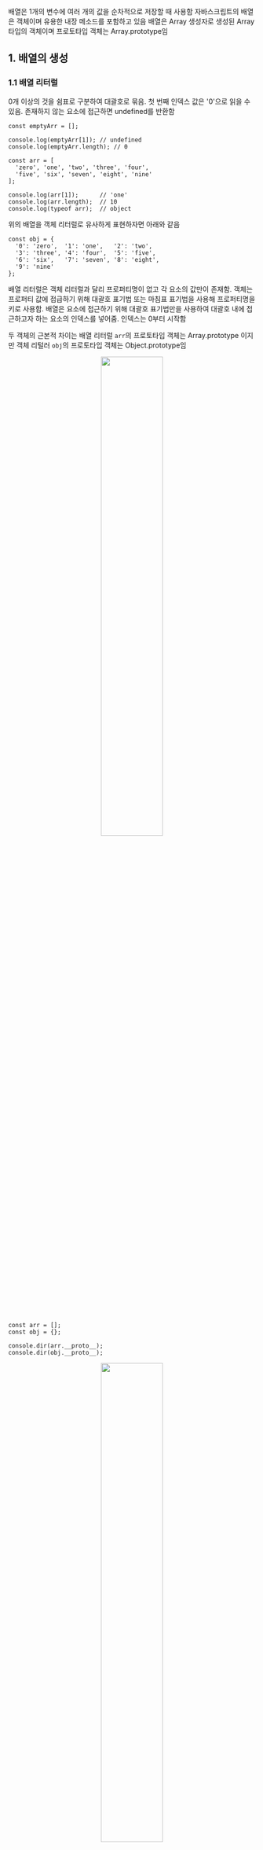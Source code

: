 배열은 1개의 변수에 여러 개의 값을 순차적으로 저장할 때 사용함
자바스크립트의 배열은 객체이며 유용한 내장 메소드를 포함하고 있음
배열은 Array 생성자로 생성된 Array 타입의 객체이며 프로토타입 객체는 Array.prototype임

## 1. 배열의 생성

### 1.1 배열 리터럴

0개 이상의 것을 쉼표로 구분하여 대괄호로 묶음. 첫 번째 인덱스 값은 '0'으로 읽을 수 있음. 존재하지 않는 요소에 접근하면 undefined를 반환함

```
const emptyArr = [];

console.log(emptyArr[1]); // undefined
console.log(emptyArr.length); // 0

const arr = [
  'zero', 'one', 'two', 'three', 'four',
  'five', 'six', 'seven', 'eight', 'nine'
];

console.log(arr[1]);      // 'one'
console.log(arr.length);  // 10
console.log(typeof arr);  // object
```

위의 배열을 객체 리터럴로 유사하게 표현하자면 아래와 같음

```
const obj = {
  '0': 'zero',  '1': 'one',   '2': 'two',
  '3': 'three', '4': 'four',  '5': 'five',
  '6': 'six',   '7': 'seven', '8': 'eight',
  '9': 'nine'
};
```

배열 리터럴은 객체 리터럴과 달리 프로퍼티명이 없고 각 요소의 값만이 존재함. 객체는 프로퍼티 값에 접급하기 위해 대괄호 표기법 또는 마침표 표기법을 사용해 프로퍼티명을 키로 사용함. 배열은 요소에 접근하기 위해 대괄호 표기법만을 사용하여 대괄호 내에 접근하고자 하는 요소의 인덱스를 넣어줌. 인덱스는 0부터 시작함

두 객체의 근본적 차이는 배열 리터럴 `arr`의 프로토타입 객체는 Array.prototype 이지만 객체 리털러 `obj`의 프로토타입 객체는 Object.prototype임

<div align="center">
<img src="https://poiemaweb.com/img/object_array_prototype.png" width="50%" height="50%">
</div>

```
const arr = [];
const obj = {};

console.dir(arr.__proto__);
console.dir(obj.__proto__);
```

<div align="center">
<img src="https://poiemaweb.com/img/object_array_prototype2.png" width="50%" height="50%">
</div>

대부분의 프로그래밍 언어에서 배열의 요소들은 모두 같은 데이터 타입이어야 하지만, 자바스크립트 배열은 어떤 데이터 조합이라도 포함할 수 있음

```
const misc = [
  'string',
  10,
  true,
  null,
  undefined,
  NaN,
  Infinity,
  ['nested array'],
  { object: true },
  function () {}
];

console.log(misc.length); // 10
```

### 1.2 Array() 생성자 함수

배열은 일반적으로 배열 리터럴 방식으로 생성하지만 배열 리터럴 방식도 결국 내장 함수 Array() 생성자 함수로 배열을 생성하는 것을 단순화 시킨 것임.
Array() 생성자 함수는 매개변수의 갯수에 따라 다르게 동작함
**매개변수가 1개이고 숫자인 경우 매개변수로 전달된 숫자를 length 값으로 가지는 빈 배열을 생성**함

```
const arr = new Array(3)

console.log(arr) // (3) [비어 있음 × 3] // 빈 값으로 채워진 길이가 3인 배열
```

그 외의 경우 매개변수로 전달된 값들을 요소로 가지는 배열을 생성함

```
const arr = new Array(1, 2, 3);
console.log(arr); // [1, 2, 3]
```

## 2. 배열 요소의 추가와 삭제

### 2.1 배열 요소의 추가

객체가 동적으로 프로퍼티를 추가할 수 있는 것처럼 배열도 동적 요솔르 추가할 수 있음. 이때 순서에 맞게 값을 할당할 필요는 없고 인덱스를 사용해 필요한 위치에 값을 할당함. 배열의 길이는 마지막 인덱스를 기준으로 산정됨

```
const arr = [];
console.log(arr[0]); // undefined

arr[1] = 8;
arr[3] = 10;

console.log(arr) // (4) [비어 있음, 8, 비어 있음, 10]
console.log(arr.length) // 4
```

값이 할당되지 않은 인덱스 위치의 요소는 생성되지 않는다는 것에 주의하자. 단 존재하지 않는 요소를 참조하면 undefined가 반환됨

```
// 값이 할당되지 않은 인덱스 위치의 요소는 생성되지 않음.
console.log(Object.keys(arr)); // [ '1', '3' ]

// arr[0]이 undefined를 반환한 이유는 존재하지 않는 프로퍼티에 접근했을 때 undefined를 반환하는 것과 같은 이치임
console.log(arr[0]); // undefined
```

### 2.2 배열 요소의 삭제

배열은 객체이기 때문에 배열의 요소를 삭제하기 위해 `delete` 연산자를 사용할 수 있음. 이때 length에는 변함없음. 해당 요소를 완전히 삭제해 length에도 반영되게 하려면 Array.prptotype.splice 메소드를 사용함

```
const numbersArr = ['zero', 'one', 'two', 'three'];

// 요소의 값만 삭제된다
delete numbersArr[2]; // (4) ["zero", "one", empty, "three"]
console.log(numbersArr); // (4) ["zero", "one", empty, "three"]
console.log(numbersArr.length) // 4

// 요소 값만이 아니라 요소를 완전히 삭제함
// splice(시작 인덱스, 삭제할 요소수)
numbersArr.splice(2, 1); // (3) ["zero", "one", "three"]
console.log(numbersArr); // (3) ["zero", "one", "three"]
console.log(numbersArr.length) // 3
```

## 3. 배열의 순회

객체의 프로퍼티를 순회할 때 for...in 문을 사용함. 배열 역시 객체이므로 for...in문을 사용할 수 있음. 그러나 배열은 객체이기 때문에 프로퍼티를 가질 수 있음.
for...in문을 사용하면 배열 요소 뿐만 아니라 불필요한 프로퍼티까지 출력될 수 있고 요소들의 순서를 보장하지 않으므로 배열을 순회하는데 적합하지 않음
따라서 배열의 순회에는 forEach메소드, for문, for...of문을 사용하는 것이 좋음

```
const arr = [0, 1, 2, 3];
arr.foo = 10;

for (const key in arr) {
  console.log('key: ' + key, 'value: ' + arr[key]);
}
// key: 0 value: 0
// key: 1 value: 1
// key: 2 value: 2
// key: 3 value: 3
// key: foo value: 10 => 불필요한 프로퍼티까지 출력

arr.forEach((item, index) => console.log(index, item));
  // 0, 0
  // 1, 1
  // 2, 2
  // 3, 3

for (let i = 0; i < arr.length; i++) {
  console.log(i, arr[i]);

  // 0, 0
  // 1, 1
  // 2, 2
  // 3, 3
}

for (const item of arr) {
  console.log(item);
}
  // 0
  // 1
  // 2
  // 3

```

## 4. Array Property

### 4.1 Array.length

length 프로퍼티는 요소의 개수(배열의 길이)를 나타냄. 배열 인덱스는 32bit 양의 정수로 처리됨. 따라서 length 프로퍼티 값은 양의 정수이며 2<sup>32</sup> - 1 (4,294,967,296 - 1) 미만임

```
const arr = [1, 2, 3, 4, 5];
console.log(arr.length); // 5

arr[4294967294] = 100;
console.log(arr.length); // 4294967295
console.log(arr); // (4294967295) [1, 2, 3, 4, 5, empty × 4294967289, 100]

arr[4294967295] = 1000;
console.log(arr.length); // 4294967295
console.log(arr); // (4294967295) [1, 2, 3, 4, 5, empty × 4294967289, 100, 4294967295: 1000]
```

주의 해야할 것은 배열 요소의 개수와 length 프로퍼티 값이 반드시 일치하지 않는다는 점임

> 배열 요소의 개수와 length 프로퍼티의 값이 일치하지 않는 배열을 희소 배열(sparse array)이라 함. 희소 배열은 배열의 요소가 연속적이지 않은 배열을 의미함. 희소 배열이 아닌 일반 배열은 배열의 요소 개수와 length 프로퍼티의 값이 언제나 일치하지만 희소 배열은 배열의 요소 개수보다 length 프로퍼티의 값이 언제나 큼. 희소 배열은 일반 배열보다 느리며 메모리를 낭비함.

현재 length 프로퍼티 값보다 더 큰 인덱스로 요소를 추가하면 새로운 요소를 추가할 수 있도록 자동으로 length 프로퍼티의 값이 늘어남. length 프로퍼티의 값은 가장 큰 인덱스에 1을 더한 것과 같음

```
const arr = [];
console.log(arr.length); // 0

arr[1000] = true;

console.log(arr);        // (1001) [empty × 1000, true]
console.log(arr.length); // 1001
console.log(arr[0]);     // undefined
```

length 프로퍼티의 값은 명시적으로 변경할 수 있음. 만약 length 프로퍼티 값을 현재보다 작게 변경하면 변경된 length 프로퍼티의 값보다 크거나 같은 인덱스에 해당하는 요소는 모두 삭제됨

```
const arr = [ 1, 2, 3, 4, 5 ];

// 배열 길이의 명시적 변경
arr.length = 3;
console.log(arr); // (3) [1, 2, 3]
```

## 5. Array Method

- ✏️가 붙은 메소드는 `this`(원본 배열)를 변경함
- 🔒가 붙은 메소드는 `this`(원본 배열)를 변경하지 않음

### 5.1 Array.isArray(arg:any): boolean

정적 메소드 Array.isArray는 주어진 인수가 배열이면 true, 아니면 false를 반환함

```
// true
Array.isArray([]);
Array.isArray([1, 2]);
Array.isArray(new Array());

// false
Array.isArray();
Array.isArray({});
Array.isArray(null);
Array.isArray(undefined);
Array.isArray(1);
Array.isArray('Array');
Array.isArray(true);
Array.isArray(false);
```

### 5.2 Array.from

ES6에서 새롭게 도입된 Array.from 메소드는 유사 배열 객체 또는 이터러블 객체를 변환하여 새로운 배열을 생성함

```
// 문자열은 이터러블임
const arr1 = Array.from('Hello');
console.log(arr1); // [ 'H', 'e', 'l', 'l', 'o' ]

// 유사 배열 객체를 새로운 배열을 변환하여 반환함
const arr2 = Array.from({ length: 2, 0: 'a', 1: 'b' });
console.log(arr2); // [ 'a', 'b' ]

// Array.from의 두번째 매개변수에게 배열의 모든 요소에 대해 호출할 함수를 전달할 수 있음
// 이 함수는 첫번째 매개변수에게 전달된 인수로 생성된 배열의 모든 요소를 인수로 전달받아 호출됨
const arr3 = Array.from({ length: 5 }, function (v, i) { return i; });
console.log(arr3); // [ 0, 1, 2, 3, 4 ]
```

### 5.3 Array.of

ES6에서 새롭게 도입된 Array.of 메소드는 전달된 인수를 요소로 갖는 배열을 생성함
Array.of는 Array 생성자 함수와 다르게 전달된 인수가 1개이고 숫자이더라도 인수를 요소로 갖는 배열을 생성함

```
// 전달된 인수가 1개이고 숫자이더라도 인수를 요소로 갖는 배열을 생성함
const arr1 = Array.of(1);
console.log(arr1); // [1]

const arr2 = Array.of(1, 2, 3);
console.log(arr2); // [1, 2, 3]

const arr3 = Array.of('string');
console.log(arr3); // ['string']
```

### Array.prototype.indexOf(searchElement: T, fromIndex?: number): number 🔒(`this`(원본 배열)를 변경하지 않음)

원본 배열에서 인수로 전달된 요소를 검색하여 인덱스를 반환함

- 중복되는 요소가 있는 경우, 첫 번째 인덱스를 반환함
- 해당하는 요소가 없는 경우, -1을 반환함

```
const arr = [1, 2, 2, 3];

// 배열 arr에서 요소 2를 검색하여 첫번째 인덱스를 반환
arr.indexOf(2);    // -> 1
// 배열 arr에서 요소 4가 없으므로 -1을 반환
arr.indexOf(4);    // -1
// 두번째 인수는 검색을 시작할 인덱스임. 두번째 인수를 생략하면 처음부터 검색함
arr.indexOf(2, 2); // 2
```

indexOf 메소드는 배열에 요소가 존재하는지 여부를 확인할 때 유용함

```
const foods = ['apple', 'banana', 'orange'];

// foods 배열에 'orange' 요소가 존재하는지 확인
if (foods.indexOf('orange') === -1) {
  // foods 배열에 'orange' 요소가 존재하지 않으면 'orange' 요소를 추가
  foods.push('orange');
}

console.log(foods); // ["apple", "banana", "orange"]
```

ES7에서 새롭게 도입된 Array.prototype.includes 메소드를 사용하면 보다 가독성이 좋음

```
const foods = ['apple', 'banana'];

// ES7: Array.prototype.includes
// foods 배열에 'orange' 요소가 존재하는지 확인
if (!foods.includes('orange')) {
  // foods 배열에 'orange' 요소가 존재하지 않으면 'orange' 요소를 추가
  foods.push('orange');
}

console.log(foods); // ["apple", "banana", "orange"]
```

### 5.5 Array.prototype.concat(…items: Array<T[] | T>): T[] 🔒(`this`(원본 배열)를 변경하지 않음)

인수로 전달된 값들(배열 또는 값)을 원본 배열의 마지막 요소로 추가한 새로운 배열을 반환함. 인수로 전달한 값이 배열인 경우, 배열을 해체하여 새로운 배열의 요소로 추가함.
**원본 배열은 변경되지 않음**

```
const arr1 = [1, 2];
const arr2 = [3, 4];

// 배열 arr2를 원본 배열 arr1의 마지막 요소로 추가한 새로운 배열을 반환
// 인수로 전달한 값이 배열인 경우, 배열을 해체하여 새로운 배열의 요소로 추가함
let result = arr1.concat(arr2);
console.log(result); // [1, 2, 3, 4]

// 숫자를 원본 배열 arr1의 마지막 요소로 추가한 새로운 배열을 반환
result = arr1.concat(3);
console.log(result); // ["1, 2, 3]

//  배열 arr2와 숫자를 원본 배열 arr1의 마지막 요소로 추가한 새로운 배열을 반환
result = arr1.concat(arr2, 5);
console.log(result); // [1, 2, 3, 4, 5]

// 원본 배열은 변경되지 않음
console.log(arr1); // [1, 2]
```

### 5.6 Array.prototype.join(separator?: string): string 🔒(`this`(원본 배열)를 변경하지 않음)

원본 배열의 모든 요소를 문자열로 변환한 후, 인수로 전달받은 값, 즉 구분자(separator)로 연결한 문자열을 반환함. 구분자는 생략가능하며 기본 구분자는 `,`임

```
const arr = [1, 2, 3, 4];

// 기본 구분자는 ','임
// 원본 배열 arr의 모든 요소를 문자열로 변환한 후, 기본 구분자 ','로 연결한 문자열을 반환
let result = arr.join();
console.log(result); // '1,2,3,4';

// 원본 배열 arr의 모든 요소를 문자열로 변환한 후, 빈문자열로 연결한 문자열을 반환
result = arr.join('');
console.log(result); // '1234'

// 원본 배열 arr의 모든 요소를 문자열로 변환한 후, 구분자 ':'로 연결한 문자열을 반환
result = arr.join(':');
console.log(result); // '1:2:3:4'
```

### 5.7 Array.prototype.push(…items: T[]): number ✏️ (`this`(원본 배열)를 변경함)

인수로 전달받은 모든 값을 원본 배열의 마지막에 요소로 추가하고 변경된 length 값을 반환함 push 메소드는 원본 배열을 직접 변경함

```
const arr = [1, 2];

// 인수로 전달받은 모든 값을 원본 배열의 마지막에 요소로 추가하고 변경된 length 값을 반환함
let result = arr.push(3, 4);
console.log(result); // 4

// push 메소드는 원본 배열을 직접 변경함.
console.log(arr); // [1, 2, 3, 4]
```

push 메소드와 concat 메소드는 유사하게 동작하지만 미묘한 차이가 있음

- push 메소드는 원본 배열을 직접 변경하지만 concat 메소드는 원본 배열을 변경하지 않고 새로운 배열을 반환함

```
const arr1 = [1, 2];
// push 메소드는 원본 배열을 직접 변경함
arr1.push(3, 4);
console.log(arr1); // [1, 2, 3, 4]

const arr2 = [1, 2];
// concat 메소드는 원본 배열을 변경하지 않고 새로운 배열을 반환함
const result = arr2.concat(3, 4);
console.log(result); // [1, 2, 3, 4]
console.log(arr2) // [1,2]
```

인수로 전달받은 값이 배열인 경우, push 메소드는 배열을 그대로 원본 배열의 마지막 요소로 추가하지만 concat 메소드는 배열을 해체하여 새로운 배열의 마지막 요소로 추가함

```
const arr1 = [1, 2];
// 인수로 전달받은 배열을 그대로 원본 배열의 마지막 요소로 추가함
arr1.push([3, 4]);
console.log(arr1); // [1, 2, [3, 4]]

const arr2 = [1, 2];
// 인수로 전달받은 배열을 해체하여 새로운 배열의 마지막 요소로 추가한다
const result = arr2.concat([3, 4]);
console.log(result); // [1, 2, 3, 4]
```

push 메소드는 성능면에서 좋지 않음. push 메소드는 배열의 마지막에 요소를 추가하므로 length 프로퍼티를 사용하여 직접 요소를 추가할 수도 있음. 이 방법이 push 메소드보다 빠름

```
const arr = [1, 2];

// arr.push(3)와 동일한 처리를 한다. 이 방법이 push 메소드보다 빠름
arr[arr.length] = 5;

console.log(arr) // [1,2,5]
```

push 메소드는 원본 배열을 직접 변경하는 부수 효과가 있음. 따라서 push 메소드보다는 ES6의 스프레드 문법을 사용하는 편이 좋음. 스프레드 문법은 나중에 정리 예정

```
const arr = [1, 2];

// ES6 spread 문법
const newArr = [...arr, 5];
// arr.push(5);

console.log(newArr); // [1, 2, 5]
```

### 5.8 Array.prototype.pop(): T | undefined ✏️ (`this`(원본 배열)를 변경함)

원본 배열에서 마지막 요소를 제거하고 제거한 요소를 반환함. 원본 배열이 빈 배열이면 undefined를 반환함. pop 매소드는 원본 배열을 직접 변경함

```
const arr = [1, 2];

// 원본 배열에서 마지막 요소를 제거하고 제거한 요소를 반환함
let result = arr.pop();
console.log(result); // 2

// pop 메소드는 원본 배열을 직접 변경함
console.log(arr); // [1]
```

pop 메소드와 push 메소드를 사용하면 스택을 쉽게 구현할 수 있음
stack 은 데이터를 마지막에 밀어 넣고, 마지막에 밀어 넣은 데이터를 먼저 꺼내는 후입선출(LIFO) 방식의 자료 구조임. 스택은 언제나 가장 마지막에 밀어 넣은 최신 데이터를 취득함. 스택에 데이터를 일어 넣는 것을 push라 하고 스택에서 데이터를 꺼내 스는 것을 pop이라 함

```
// 스택 자료 구조를 구현하기 위한 배열
const stack = [];

// 스택의 가장 마지막에 데이터를 밀어 넣음
stack.push(1);
console.log(stack); // [1]

// 스택의 가장 마지막에 데이터를 밀어 넣음
stack.push(2);
console.log(stack); // [1, 2]

// 스택의 가장 마지막 데이터, 즉 가장 나중에 밀어 넣은 최신 데이터를 꺼냄
let value = stack.pop();
console.log(value, stack); // 2 [1]

// 스택의 가장 마지막 데이터, 즉 가장 나중에 밀어 넣은 최신 데이터를 꺼냄
value = stack.pop();
console.log(value, stack); // 1 []
```

### 5.9 Array.prototype.reverse(): this ✏️ (`this`(원본 배열)를 변경함)

배열 요소의 순서를 반대로 변경함. 이때 원본 배열이 변경됨. 반환값은 변경된 배열임

```
const a = ['a', 'b', 'c'];
const b = a.reverse();

// 원본 배열이 변경됨
console.log(a); // [ 'c', 'b', 'a' ]
console.log(b); // [ 'c', 'b', 'a' ]
```

### 5.10 Array.prototype.shift(): T | undefined ✏️ (`this`(원본 배열)를 변경함)

배열에서 첫 요소를 제거하고 제거한 요소를 반환함. 만약 빈 배열일 경우 undefined를 반환함. shift 메소드는 대상 배열 자체를 변경함

```
const a = ['a', 'b', 'c'];
const c = a.shift();

// 원본 배열이 변경됨
console.log(a); // a -> [ 'b', 'c' ]
console.log(c); // c -> 'a'
```

shift는 push와 함께 배열을 큐(FIFO: first in first out)처럼 동작하게 함

```
const arr = [];

arr.push(1); // [1]
arr.push(2); // [1, 2]
arr.push(3); // [1, 2, 3]

arr.shift(); // [2, 3]
arr.shift(); // [3]
arr.shift(); // []
```

Array.prototype.pop()은 마지막 요소를 제거하고 제거한 요소를 반환함

```
const a = ['a', 'b', 'c'];
const c = a.pop();

// 원본 배열이 변경됨
console.log(a); // a -> ['a', 'b']
console.log(c); // c -> 'c'
```

<div align="center">
<img src="https://poiemaweb.com/img/array-method.png" width="50%" height="50%">
</div>

### 5.11 Array.prototype.slice(start=0, end=this.length): T[] 🔒(`this`(원본 배열)를 변경하지 않음)

인자로 지정된 배열의 부분을 복사하여 반환함. 원본 배열은 변경되지 않음
첫 번째 매개변수 start에 해당하는 인덱스를 갖는 요소부터 매개변수 end에 해당하는 인덱스를 가진 요소 전까지 복사됨

- 매개변수

> **start** : 복사를 시작할 인덱스. 음수인 경우 배열의 끝에서의 인덱스를 나타냄. 예를 들어 slice(-2)는 배열의 마지막 2개의 요소를 반환함

> **end** : 옵션이며 기본값은 length 값임

```
const items = ['a', 'b', 'c'];

// items[0]부터 items[1] 이전(items[1] 미포함)까지 반환
let res = items.slice(0, 1);
console.log(res);  // [ 'a' ]

// items[1]부터 items[2] 이전(items[2] 미포함)까지 반환
res = items.slice(1, 2);
console.log(res);  // [ 'b' ]

// items[1]부터 이후의 모든 요소 반환
res = items.slice(1);
console.log(res);  // [ 'b', 'c' ]

// 인자가 음수인 경우 배열의 끝에서 요소를 반환
res = items.slice(-1);
console.log(res);  // [ 'c' ]

res = items.slice(-2);
console.log(res);  // [ 'b', 'c' ]

// 모든 요소를 반환 (= 복사본(shallow copy) 생성)
res = items.slice();
console.log(res);  // [ 'a', 'b', 'c' ]

// 원본은 변경되지 않음
console.log(items); // [ 'a', 'b', 'c' ]
```

<div align="center">
<img src="https://poiemaweb.com/img/slice.png" width="50%" height="50%">
</div>

slice 메소드를 인자에 전달하지 않으면 원본 배열의 복사본을 생성해 반환함

```
const arr = [1, 2, 3];

// 원본 배열 arr의 새로운 복사본을 생성함
const copy = arr.slice();
console.log(copy) // [1, 2, 3]
console.log(copy === arr); // false
```

이때 원본 배열의 각 요소를 얕은 복사하여 새로운 복사본을 생성함

```
const todos = [
  { id: 1, content: 'HTML', completed: false },
  { id: 2, content: 'CSS', completed: true },
  { id: 3, content: 'Javascript', completed: false }
];

// shallow copy
const _todos = todos.slice();
// const _todos = [...todos];
console.log(_todos === todos); // false

// 배열의 요소는 같음. 즉, 얕은 복사됨
console.log(_todos[0] === todos[0]); // true
```

> Spread 문법과 Object.assign는 원본을 shallow copy함. Deep copy를 위해서는 lodash의 deepClone을 사용하는 것을 추천함

이를 이용하여 arguments, HTMLCollection, NodeList와 같은 유사 배열 객체(Array-like Object)를 배열로 변환할 수 있음

```
function sum() {
  // 유사 배열 객체 => Array
  const arr = Array.prototype.slice.call(arguments);
  console.log(arr); // [1, 2, 3]

  return arr.reduce(function (pre, cur) {
    return pre + cur;
  });
}

console.log(sum(1, 2, 3));
```

### 5.12 Array.prototype.splice(start: number, deleteCount=this.length-start, …items: T[]): T[] ✏️ (`this`(원본 배열)를 변경함)

기존의 배열의 요소를 제거하고 그 위치에 새로운 요소를 추가함. 배열 중간에 새로운 요소를 추가할 때도 사용됨

- 매개변수

> **start** : 배열에서의 시작위치. start만을 지정하면 배열의 start 요소부터 모든 요소를 제거함

> **deleteCount** : 시작 위치부터 제거할 요소의 수임. deleteCount가 0인 경우 아무런 요소도 제거되지 않음(옵션)

> **items** : 삭제한 위치에 추가될 요소들. 만약 아무런 요소도 지정하지 않을 경우 삭제만 함(옵션)

- 반환값 삭제한 요소들을 가진 배열
  이 메소드의 가장 일반적인 사용은 배열에서 요소를 삭제할 때임

```
const items1 = [1, 2, 3, 4];

// items[1]부터 2개의 요소를 제거하고 제거된 요소를 배열로 반환
const res1 = items1.splice(1, 2);

// 원본 배열이 변경됨
console.log(items1); // [ 1, 4 ]
// 제거한 요소가 배열로 반환됨
console.log(res1);   // [ 2, 3 ]

const items2 = [1, 2, 3, 4];

// items[1]부터 모든 요소를 제거하고 제거된 요소를 배열로 반환
const res2 = items2.splice(1);

// 원본 배열이 변경됨
console.log(items2); // [ 1 ]
// 제거한 요소가 배열로 반환됨
console.log(res2);   // [ 2, 3, 4 ]
```

<div align="center">
<img src="https://poiemaweb.com/img/splice-1.png" width="50%" height="50%">
</div>

배열에서 요소를 제거하고 제거한 위치에 다른 요소를 추가함

```
const items = [1, 2, 3, 4];

// items[1]부터 2개의 요소를 제거하고 그자리에 새로운 요소를 추가함. 제거된 요소가 반환됨
const res = items.splice(1, 2, 20, 30);

// 원본 배열이 변경됨
console.log(items); // [ 1, 20, 30, 4 ]
// 제거한 요소가 배열로 반환됨
console.log(res);   // [ 2, 3 ]
```

<div align="center">
<img src="https://poiemaweb.com/img/splice-2.png" width="50%" height="50%">
</div>

배열의 중간에 새로운 요소를 추가할 때도 사용됨

```
const items = [1, 2, 3, 4];

// items[1]부터 0개의 요소를 제거하고 그자리(items[1])에 새로운 요소를 추가함. 제거된 요소가 반환됨
const res = items.splice(1, 0, 100);

// 원본 배열이 변경됨
console.log(items); // [ 1, 100, 2, 3, 4 ]

// 제거한 요소가 배열로 반환됨
console.log(res);   // [ ]
```

배열 중간에 배열의 요소들을 해체하여 추가할 때도 사용됨

```
const items = [1, 4];

// items[1]부터 0개의 요소를 제거하고 그자리(items[1])에 새로운 배열를 추가함. 제거된 요소가 반환됨
// items.splice(1, 0, [2, 3]); // [ 1, [ 2, 3 ], 4 ]
Array.prototype.splice.apply(items, [1, 0].concat([2, 3]));
// ES6
// items.splice(1, 0, ...[2, 3]);

console.log(items); // [ 1, 2, 3, 4 ]
```

**slice는 배열의 일부분을 복사해서 반환하며 원본을 훼손하지 않음. splice는 배열에서 요소를 제거하고 제거한 위치에 다른 요소를 추가하며 원본을 훼손함**
